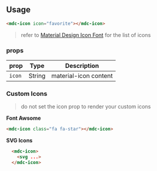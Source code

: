 ## Usage

```html
<mdc-icon icon="favorite"></mdc-icon>
```

> refer to [Material Design Icon Font](https://material.io/icons/) for the list of icons

### props

| prop   | Type   | Description           |
| ------ | ------ | --------------------- |
| `icon` | String | material-icon content |

### Custom Icons

> do not set the icon prop to render your custom icons

**Font Awsome**

```html
<mdc-icon class="fa fa-star"></mdc-icon>
```

**SVG Icons**

```html
  <mdc-icon>
    <svg ...>
  </mdc-icon>
```

